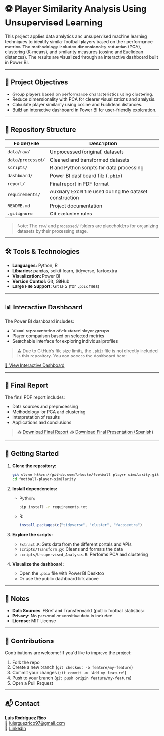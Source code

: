 
# ⚽ Player Similarity Analysis Using Unsupervised Learning

This project applies data analytics and unsupervised machine learning techniques to identify similar football players based on their performance metrics. The methodology includes dimensionality reduction (PCA), clustering (K-means), and similarity measures (cosine and Euclidean distances). The results are visualized through an interactive dashboard built in Power BI.

---

## 🎯 Project Objectives

- Group players based on performance characteristics using clustering.
- Reduce dimensionality with PCA for clearer visualizations and analysis.
- Calculate player similarity using cosine and Euclidean distances.
- Build an interactive dashboard in Power BI for user-friendly exploration.

---

## 📁 Repository Structure

| Folder/File       | Description                                      |
|-------------------|--------------------------------------------------|
| `data/raw/`       | Unprocessed (original) datasets                  |
| `data/processed/` | Cleaned and transformed datasets                 |
| `scripts/`        | R and Python scripts for data processing         |
| `dashboard/`      | Power BI dashboard file (`.pbix`)                |
| `report/`         | Final report in PDF format                       |
| `requirements/`   | Auxiliary Excel file used during the dataset construction |
| `README.md`       | Project documentation                            |
| `.gitignore`      | Git exclusion rules                              |

> Note: The `raw/` and `processed/` folders are placeholders for organizing datasets by their processing stage.

---

## 🛠️ Tools & Technologies

- **Languages:** Python, R
- **Libraries:** pandas, scikit-learn, tidyverse, factoextra
- **Visualization:** Power BI
- **Version Control:** Git, GitHub
- **Large File Support:** Git LFS (for `.pbix` files)

---

## 📊 Interactive Dashboard

The Power BI dashboard includes:

- Visual representation of clustered player groups
- Player comparison based on selected metrics
- Searchable interface for exploring individual profiles

> ⚠️ Due to GitHub’s file size limits, the `.pbix` file is not directly included in this repository. You can access the dashboard here:

[🔗 View Interactive Dashboard](https://app.powerbi.com/view?r=eyJrIjoiOWI3OTdlZjctYmQ0MC00MWNlLTkzM2YtMmE4MWNmZDhhZjI2IiwidCI6IjA1ZWE3NGEzLTkyYzUtNGMzMS05NzhhLTkyNWMzYzc5OWNkMCIsImMiOjh9)


---

## 📄 Final Report

The final PDF report includes:

- Data sources and preprocessing
- Methodology for PCA and clustering
- Interpretation of results
- Applications and conclusions

> 📥 [Download Final Report](report/Report.pdf)
> 📥 [Download Final Presentation (Spanish)](report/Presentation.pptx)

---

## 🚀 Getting Started

1. **Clone the repository:**

   ```bash
   git clone https://github.com/lrbusto/football-player-similarity.git
   cd football-player-similarity
   ```

2. **Install dependencies:**

   - Python:

     ```bash
     pip install -r requirements.txt
     ```

   - R:

     ```R
     install.packages(c("tidyverse", "cluster", "factoextra"))
     ```

3. **Explore the scripts:**

   - `Extract.R`: Gets data from the different portals and APIs
   - `scripts/Transform.py`: Cleans and formats the data
   - `scripts/Unsupervised_Analysis.R`: Performs PCA and clustering

4. **Visualize the dashboard:**

   - Open the `.pbix` file with Power BI Desktop
   - Or use the public dashboard link above

---

## 📌 Notes

- **Data Sources:** FBref and Transfermarkt (public football statistics)
- **Privacy:** No personal or sensitive data is included
- **License:** MIT License

---

## 🤝 Contributions

Contributions are welcome! If you'd like to improve the project:

1. Fork the repo
2. Create a new branch (`git checkout -b feature/my-feature`)
3. Commit your changes (`git commit -m 'Add my feature'`)
4. Push to your branch (`git push origin feature/my-feature`)
5. Open a Pull Request

---

## 📬 Contact

**Luis Rodríguez Rico**  
📧 [luisrguezrico97@gmail.com](mailto:luisrguezrico97@gmail.com)  
💼 [LinkedIn](https://www.linkedin.com/in/luis-rodr%C3%ADguez-rico-a9241b134/)
